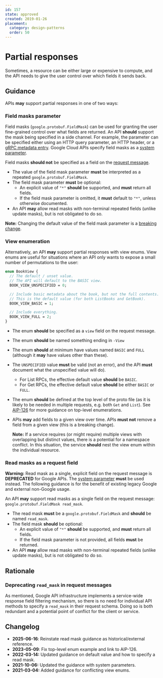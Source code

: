 ```yaml
---
id: 157
state: approved
created: 2019-01-26
placement:
  category: design-patterns
  order: 50
---
```


# Partial responses

Sometimes, a resource can be either large or expensive to compute, and the API
needs to give the user control over which fields it sends back.

## Guidance

APIs **may** support partial responses in one of two ways:

### Field masks parameter

Field masks (`google.protobuf.FieldMask`) can be used for granting the user
fine-grained control over what fields are returned. An API **should** support the mask being specified
in a side channel. For example, the parameter can be specified either using an HTTP query
parameter, an HTTP header, or a [gRPC metadata entry][1]. Google Cloud APIs specify field masks as a [system parameter][0].

Field masks **should not** be specified as a field on the [request message](./0157.md#read-masks-as-a-request-field).

- The value of the field mask parameter **must** be interpreted as a repeated `google.protobuf.FieldMask`.
- The field mask parameter **must** be optional:
  - An explicit value of `"*"` **should** be supported, and **must** return all fields.
  - If the field mask parameter is omitted, it **must** default to `"*"`, unless otherwise documented.
- An API **may** allow read masks with non-terminal repeated fields (unlike
  update masks), but is not obligated to do so.

**Note:** Changing the default value of the field mask parameter is a [breaking change](../0180.md#semantic-changes).

### View enumeration

Alternatively, an API **may** support partial responses with view enums.
View enums are useful for situations where an API only wants to expose a small
number of permutations to the user:

```proto
enum BookView {
  // The default / unset value.
  // The API will default to the BASIC view.
  BOOK_VIEW_UNSPECIFIED = 0;

  // Include basic metadata about the book, but not the full contents.
  // This is the default value (for both ListBooks and GetBook).
  BOOK_VIEW_BASIC = 1;

  // Include everything.
  BOOK_VIEW_FULL = 2;
}
```

- The enum **should** be specified as a `view` field on the request message.
- The enum **should** be named something ending in `-View`
- The enum **should** at minimum have values named `BASIC` and `FULL` (although
  it **may** have values other than these).
- The `UNSPECIFIED` value **must** be valid (not an error), and the API
  **must** document what the unspecified value will do).
  - For List RPCs, the effective default value **should** be `BASIC`.
  - For Get RPCs, the effective default value **should** be either `BASIC` or
    `FULL`.
- The enum **should** be defined at the top level of the proto file (as it is
  likely to be needed in multiple requests, e.g. both `Get` and `List`). See
  [AIP-126][] for more guidance on top-level enumerations.
- APIs **may** add fields to a given view over time. APIs **must not** remove a
  field from a given view (this is a breaking change).

  **Note:** If a service requires (or might require) multiple views with
  overlapping but distinct values, there is a potential for a namespace
  conflict. In this situation, the service **should** nest the view enum within
  the individual resource.

### Read masks as a request field

**Warning:** Read mask as a single, explicit field on the request message is
**DEPRECATED** for Google APIs. The [system parameter](#field-masks-parameter)
**must** be used instead. The following guidance is for the benefit of existing
legacy Google and external non-Google usage.

An API **may** support read masks as a single field on the request message:
`google.protobuf.FieldMask read_mask`.

- The read mask **must** be a `google.protobuf.FieldMask` and **should** be
  named `read_mask`.
- The field mask **should** be optional:
  - An explicit value of `"*"` **should** be supported, and **must** return all
    fields.
  - If the field mask parameter is not provided, all fields **must** be
    returned.
- An API **may** allow read masks with non-terminal repeated fields (unlike
  update masks), but is not obligated to do so.

## Rationale

### Deprecating `read_mask` in request messages

As mentioned, Google API infrastructure implements a service-wide response
field filtering mechanism, so there is no need for individual API methods to
specify a `read_mask` in their request schema. Doing so is both redundant and a
potential point of conflict for the client or service.

## Changelog

- **2025-06-16**: Reinstate read mask guidance as historical/external reference.
- **2023-05-09**: Fix top-level enum example and link to AIP-126.
- **2022-03-14:** Updated guidance on default value and how to specify a read mask.
- **2021-10-06:** Updated the guidance with system parameters.
- **2021-03-04:** Added guidance for conflicting view enums.

[0]: https://cloud.google.com/apis/docs/system-parameters
[1]: https://grpc.io/docs/what-is-grpc/core-concepts/#metadata
[AIP-126]: ./0126.md
